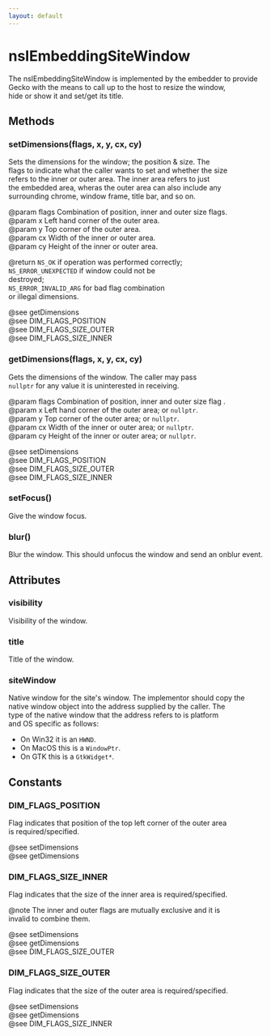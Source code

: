 ```yaml
---
layout: default
---
```


# nsIEmbeddingSiteWindow #
  
The nsIEmbeddingSiteWindow is implemented by the embedder to provide  
Gecko with the means to call up to the host to resize the window,  
hide or show it and set/get its title.  
  

## Methods ##

### setDimensions(flags, x, y, cx, cy) ###
  
Sets the dimensions for the window; the position & size. The  
flags to indicate what the caller wants to set and whether the size  
refers to the inner or outer area. The inner area refers to just  
the embedded area, wheras the outer area can also include any   
surrounding chrome, window frame, title bar, and so on.  
  
@param flags  Combination of position, inner and outer size flags.  
@param x      Left hand corner of the outer area.  
@param y      Top corner of the outer area.  
@param cx     Width of the inner or outer area.  
@param cy     Height of the inner or outer area.  
  
@return <code>NS_OK</code> if operation was performed correctly;  
        <code>NS_ERROR_UNEXPECTED</code> if window could not be  
          destroyed;  
        <code>NS_ERROR_INVALID_ARG</code> for bad flag combination  
          or illegal dimensions.  
  
@see getDimensions  
@see DIM_FLAGS_POSITION  
@see DIM_FLAGS_SIZE_OUTER  
@see DIM_FLAGS_SIZE_INNER  
  

### getDimensions(flags, x, y, cx, cy) ###
  
Gets the dimensions of the window. The caller may pass  
<CODE>nullptr</CODE> for any value it is uninterested in receiving.  
  
@param flags  Combination of position, inner and outer size flag .  
@param x      Left hand corner of the outer area; or <CODE>nullptr</CODE>.  
@param y      Top corner of the outer area; or <CODE>nullptr</CODE>.  
@param cx     Width of the inner or outer area; or <CODE>nullptr</CODE>.  
@param cy     Height of the inner or outer area; or <CODE>nullptr</CODE>.  
  
@see setDimensions  
@see DIM_FLAGS_POSITION  
@see DIM_FLAGS_SIZE_OUTER  
@see DIM_FLAGS_SIZE_INNER  
  

### setFocus() ###
  
Give the window focus.  
  

### blur() ###
  
Blur the window. This should unfocus the window and send an onblur event.  
  

## Attributes ##

### visibility ###
  
Visibility of the window.  
  

### title ###
  
Title of the window.  
  

### siteWindow ###
  
Native window for the site's window. The implementor should copy the  
native window object into the address supplied by the caller. The  
type of the native window that the address refers to is  platform  
and OS specific as follows:  
  
<ul>  
  <li>On Win32 it is an <CODE>HWND</CODE>.</li>  
  <li>On MacOS this is a <CODE>WindowPtr</CODE>.</li>  
  <li>On GTK this is a <CODE>GtkWidget*</CODE>.</li>  
</ul>  
  

## Constants ##

### DIM_FLAGS_POSITION ###
  
Flag indicates that position of the top left corner of the outer area  
is required/specified.  
  
@see setDimensions  
@see getDimensions  
  

### DIM_FLAGS_SIZE_INNER ###
  
Flag indicates that the size of the inner area is required/specified.  
  
@note The inner and outer flags are mutually exclusive and it is  
      invalid to combine them.  
  
@see setDimensions  
@see getDimensions  
@see DIM_FLAGS_SIZE_OUTER  
  

### DIM_FLAGS_SIZE_OUTER ###
  
Flag indicates that the size of the outer area is required/specified.  
  
@see setDimensions  
@see getDimensions  
@see DIM_FLAGS_SIZE_INNER  
  
